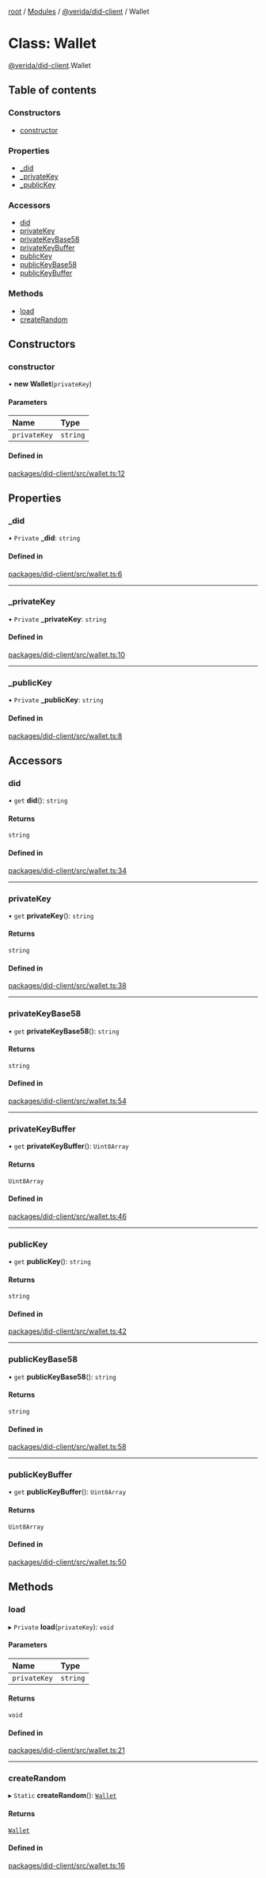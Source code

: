 [root](../README.md) / [Modules](../modules.md) / [@verida/did-client](../modules/verida_did_client.md) / Wallet

# Class: Wallet

[@verida/did-client](../modules/verida_did_client.md).Wallet

## Table of contents

### Constructors

- [constructor](verida_did_client.Wallet.md#constructor)

### Properties

- [\_did](verida_did_client.Wallet.md#_did)
- [\_privateKey](verida_did_client.Wallet.md#_privatekey)
- [\_publicKey](verida_did_client.Wallet.md#_publickey)

### Accessors

- [did](verida_did_client.Wallet.md#did)
- [privateKey](verida_did_client.Wallet.md#privatekey)
- [privateKeyBase58](verida_did_client.Wallet.md#privatekeybase58)
- [privateKeyBuffer](verida_did_client.Wallet.md#privatekeybuffer)
- [publicKey](verida_did_client.Wallet.md#publickey)
- [publicKeyBase58](verida_did_client.Wallet.md#publickeybase58)
- [publicKeyBuffer](verida_did_client.Wallet.md#publickeybuffer)

### Methods

- [load](verida_did_client.Wallet.md#load)
- [createRandom](verida_did_client.Wallet.md#createrandom)

## Constructors

### constructor

• **new Wallet**(`privateKey`)

#### Parameters

| Name | Type |
| :------ | :------ |
| `privateKey` | `string` |

#### Defined in

[packages/did-client/src/wallet.ts:12](https://github.com/verida/verida-js/blob/c03b336/packages/did-client/src/wallet.ts#L12)

## Properties

### \_did

• `Private` **\_did**: `string`

#### Defined in

[packages/did-client/src/wallet.ts:6](https://github.com/verida/verida-js/blob/c03b336/packages/did-client/src/wallet.ts#L6)

___

### \_privateKey

• `Private` **\_privateKey**: `string`

#### Defined in

[packages/did-client/src/wallet.ts:10](https://github.com/verida/verida-js/blob/c03b336/packages/did-client/src/wallet.ts#L10)

___

### \_publicKey

• `Private` **\_publicKey**: `string`

#### Defined in

[packages/did-client/src/wallet.ts:8](https://github.com/verida/verida-js/blob/c03b336/packages/did-client/src/wallet.ts#L8)

## Accessors

### did

• `get` **did**(): `string`

#### Returns

`string`

#### Defined in

[packages/did-client/src/wallet.ts:34](https://github.com/verida/verida-js/blob/c03b336/packages/did-client/src/wallet.ts#L34)

___

### privateKey

• `get` **privateKey**(): `string`

#### Returns

`string`

#### Defined in

[packages/did-client/src/wallet.ts:38](https://github.com/verida/verida-js/blob/c03b336/packages/did-client/src/wallet.ts#L38)

___

### privateKeyBase58

• `get` **privateKeyBase58**(): `string`

#### Returns

`string`

#### Defined in

[packages/did-client/src/wallet.ts:54](https://github.com/verida/verida-js/blob/c03b336/packages/did-client/src/wallet.ts#L54)

___

### privateKeyBuffer

• `get` **privateKeyBuffer**(): `Uint8Array`

#### Returns

`Uint8Array`

#### Defined in

[packages/did-client/src/wallet.ts:46](https://github.com/verida/verida-js/blob/c03b336/packages/did-client/src/wallet.ts#L46)

___

### publicKey

• `get` **publicKey**(): `string`

#### Returns

`string`

#### Defined in

[packages/did-client/src/wallet.ts:42](https://github.com/verida/verida-js/blob/c03b336/packages/did-client/src/wallet.ts#L42)

___

### publicKeyBase58

• `get` **publicKeyBase58**(): `string`

#### Returns

`string`

#### Defined in

[packages/did-client/src/wallet.ts:58](https://github.com/verida/verida-js/blob/c03b336/packages/did-client/src/wallet.ts#L58)

___

### publicKeyBuffer

• `get` **publicKeyBuffer**(): `Uint8Array`

#### Returns

`Uint8Array`

#### Defined in

[packages/did-client/src/wallet.ts:50](https://github.com/verida/verida-js/blob/c03b336/packages/did-client/src/wallet.ts#L50)

## Methods

### load

▸ `Private` **load**(`privateKey`): `void`

#### Parameters

| Name | Type |
| :------ | :------ |
| `privateKey` | `string` |

#### Returns

`void`

#### Defined in

[packages/did-client/src/wallet.ts:21](https://github.com/verida/verida-js/blob/c03b336/packages/did-client/src/wallet.ts#L21)

___

### createRandom

▸ `Static` **createRandom**(): [`Wallet`](verida_did_client.Wallet.md)

#### Returns

[`Wallet`](verida_did_client.Wallet.md)

#### Defined in

[packages/did-client/src/wallet.ts:16](https://github.com/verida/verida-js/blob/c03b336/packages/did-client/src/wallet.ts#L16)
